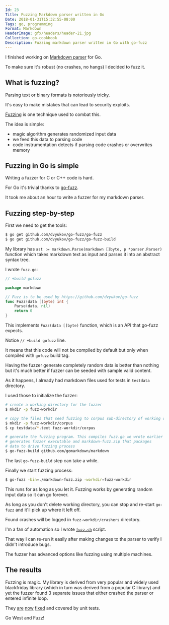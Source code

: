 ```yaml
---
Id: 23
Title: Fuzzing Markdown parser written in Go
Date: 2018-01-31T15:32:55-08:00
Tags: go, programming
Format: Markdown
HeaderImage: gfx/headers/header-21.jpg
Collection: go-cookbook
Description: Fuzzing markdown parser written in Go with go-fuzz
---
```


I finished working on [Markdown parser](https://github.com/gomarkdown/markdown) for Go.

To make sure it's robust (no crashes, no hangs) I decided to fuzz it.

## What is fuzzing?

Parsing text or binary formats is notoriously tricky.

It's easy to make mistakes that can lead to security exploits.

[Fuzzing](https://security.googleblog.com/2016/08/guided-in-process-fuzzing-of-chrome.html) is one technique used to combat this.

The idea is simple:
* magic algorithm generates randomized input data
* we feed this data to parsing code
* code instrumentation detects if parsing code crashes or overwrites memory

## Fuzzing in Go is simple

Writing a fuzzer for C or C++ code is hard.

For Go it's trivial thanks to [go-fuzz](https://github.com/dvyukov/go-fuzz).

It took me about an hour to write a fuzzer for my markdown parser.

## Fuzzing step-by-step

First we need to get the tools:
```bash
$ go get github.com/dvyukov/go-fuzz/go-fuzz
$ go get github.com/dvyukov/go-fuzz/go-fuzz-build
```

My library has `ast := markdown.Parse(markdown []byte, p *parser.Parser)` function which takes markdown text as input and parses it into an abstract syntax tree.

I wrote `fuzz.go`:
```go
// +build gofuzz

package markdown

// Fuzz is to be used by https://github.com/dvyukov/go-fuzz
func Fuzz(data []byte) int {
	Parse(data, nil)
	return 0
}
```

This implements `Fuzz(data []byte)` function, which is an API that go-fuzz expects.

Notice `// +build gofuzz` line.

It means that this code will not be compiled by default but only when compiled with `gofuzz` build tag.

Having the fuzzer generate completely random data is better than nothing but it's much better if fuzzer can be seeded with sample valid content.

As it happens, I already had markdown files used for tests in `testdata` directory.

I used those to initialize the fuzzer:

```bash
# create a working directory for the fuzzer
$ mkdir -p fuzz-workdir

# copy the files that seed fuzzing to corpus sub-directory of working directory
$ mkdir -p fuzz-workdir/corpus
$ cp testdata/*.text fuzz-workdir/corpus

# generate the fuzzing program. This compiles fuzz.go we wrote earlier
# generates fuzzer executable and markdown-fuzz.zip that packages
# data to drive fuzzing process
$ go-fuzz-build github.com/gomarkdown/markdown
```

The last `go-fuzz-build` step can take a while.

Finally we start fuzzing process:
```bash
$ go-fuzz -bin=./markdown-fuzz.zip -workdir=fuzz-workdir
```

This runs for as long as you let it. Fuzzing works by generating random input data so it can go forever.

As long as you don't delete working directory, you can stop and re-start `go-fuzz` and it'll pick up where it left off.

Found crashes will be logged in `fuzz-workdir/crashers` directory.

I'm a fan of automation so I wrote [`fuzz.sh`](https://github.com/gomarkdown/markdown/blob/master/s/fuzz.sh) script.

That way I can re-run it easily after making changes to the parser to verify I didn't introduce bugs.

The fuzzer has advanced options like fuzzing using multiple machines.

## The results

Fuzzing is magic. My library is derived from very popular and widely used blackfriday library (which in turn was derived from a popular C library) and yet the fuzzer found 3 separate issues that either crashed the parser or entered infinite loop.

They [are](https://github.com/gomarkdown/markdown/commit/5d96569c5a0d3cd46d961eddbb61e936e627774c) [now](https://github.com/gomarkdown/markdown/commit/e0fc813169b926a2182bc6554888eb37d12261f7) [fixed](https://github.com/gomarkdown/markdown/commit/5dd4b50fe81eda60f173e242ece05f24c5cc5cec) and covered by unit tests.

Go West and Fuzz!
